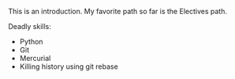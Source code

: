 This is an introduction.
My favorite path so far is the Electives path.

Deadly skills:

* Python
* Git
* Mercurial
* Killing history using git rebase
